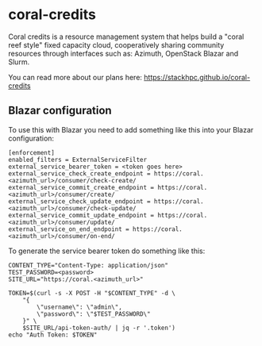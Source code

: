 # coral-credits

Coral credits is a resource management system that helps build a "coral reef style" fixed capacity cloud, cooperatively sharing community resources through interfaces such as: Azimuth, OpenStack Blazar and Slurm.

You can read more about our plans here:
https://stackhpc.github.io/coral-credits

## Blazar configuration

To use this with Blazar you need to add something like this
into your Blazar configuration:

```
[enforcement]
enabled_filters = ExternalServiceFilter
external_service_bearer_token = <token goes here>
external_service_check_create_endpoint = https://coral.<azimuth_url>/consumer/check-create/
external_service_commit_create_endpoint = https://coral.<azimuth_url>/consumer/create/
external_service_check_update_endpoint = https://coral.<azimuth_url>/consumer/check-update/
external_service_commit_update_endpoint = https://coral.<azimuth_url>/consumer/update/
external_service_on_end_endpoint = https://coral.<azimuth_url>/consumer/on-end/
```

To generate the service bearer token do something
like this:
```
CONTENT_TYPE="Content-Type: application/json"
TEST_PASSWORD=<password>
SITE_URL="https://coral.<azimuth_url>"

TOKEN=$(curl -s -X POST -H "$CONTENT_TYPE" -d \
    "{
        \"username\": \"admin\", 
        \"password\": \"$TEST_PASSWORD\"
    }" \
    $SITE_URL/api-token-auth/ | jq -r '.token')
echo "Auth Token: $TOKEN"
```
